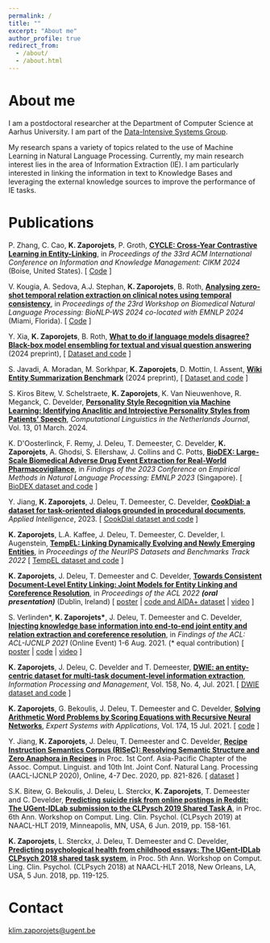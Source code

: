 ```yaml
---
permalink: /
title: ""
excerpt: "About me"
author_profile: true
redirect_from: 
  - /about/
  - /about.html
---
```


About me
======
<!--I am a Ph.D. student at the [Internet Technology and Data Science Lab (IDLab)](https://www.ugent.be/ea/idlab/en) at the [Ghent University](https://www.ugent.be/en). I am part of the [Text-to-Knowledge (T2K) Group](https://ugentt2k.github.io/). My supervisors are Prof. [Chris Develder](http://users.atlantis.ugent.be/cdvelder/index.html), Prof. [Thomas Demeester](https://tdmeeste.github.io/), and Prof. [Véronique Hoste](https://www.lt3.ugent.be/people/veronique-hoste/).--> 
<!--I am a postdoctoral researcher at the [Department of Computer Science](https://cs.au.dk/) 
at [Aarhus University](https://international.au.dk/). 
I am part of the [Data-Intensive Systems Group](https://cs.au.dk/research/data-intensive-systems).
I earned my PhD from Ghent University --> 
I am a postdoctoral researcher at the Department of Computer Science 
at Aarhus University. I am part of the [Data-Intensive Systems Group](https://cs.au.dk/research/data-intensive-systems).
<!--I earned my PhD from Ghent University working on--> 
<!--I am working with prof. [Chris Develder](http://users.atlantis.ugent.be/cdvelder/index.html) and 
prof. [Thomas Demeester](https://tdmeeste.github.io/).
, and Prof. [Véronique Hoste](https://www.lt3.ugent.be/people/veronique-hoste/).--> 

My research spans a variety of topics related to the use of Machine Learning in Natural Language Processing. Currently, my main research interest lies in the area of Information Extraction (IE). I am particularly interested in linking the information in text to Knowledge Bases and leveraging the external knowledge sources to improve the performance of IE tasks.
<!-- combining different sources of information (e.g., Knowledge Graphs, news articles, etc.) to improve the performance of IE tasks. 
My research spans a variety of topics related to the use of Machine Learning in Natural Language Processing. Currently, my main research interest lies in the area of Information Extraction (IE). I am particularly interested in combining different sources of information (e.g., Knowledge Graphs, news articles, etc.) to improve the performance of IE tasks.
-->

Publications
======

P. Zhang, C. Cao, <b>K. Zaporojets</b>, P. Groth, <b>[CYCLE: Cross-Year Contrastive Learning in Entity-Linking](https://doi.org/10.1145/3627673.3679702)</b>, in <i> Proceedings of the 33rd ACM International Conference on Information and Knowledge Management: CIKM 2024 </i> (Boise, United States). [ [Code](https://github.com/pengyu-zhang/CYCLE-Cross-Year-Contrastive-Learning-in-Entity-Linking) ]

V. Kougia, A. Sedova, A.J. Stephan, <b>K. Zaporojets</b>, B. Roth, <b>[Analysing zero-shot temporal relation extraction on clinical notes using temporal consistency](https://aclanthology.org/2024.bionlp-1.6/)</b>, in <i> Proceedings of the 23rd Workshop on Biomedical Natural Language Processing: BioNLP-WS 2024 co-located with EMNLP 2024 </i> (Miami, Florida). [ [Code](https://github.com/vasilikikou/consistent_bioTempRE) ]

Y. Xia, <b>K. Zaporojets</b>, B. Roth, <b>[What to do if language models disagree? Black-box model ensembling for textual and visual question answering](https://arxiv.org/pdf/2407.12841)</b> (2024 preprint), [ [Dataset and code](https://github.com/Yuuxii/Black-box-QA-Ensemling) ]

S. Javadi, A. Moradan, M. Sorkhpar, <b>K. Zaporojets</b>, D. Mottin, I. Assent, <b>[Wiki Entity Summarization Benchmark](https://arxiv.org/pdf/2406.08435)</b> (2024 preprint), [ [Dataset and code](https://github.com/msorkhpar/wiki-entity-summarization) ]

S. Kiros Bitew, V. Schelstraete, <b>K. Zaporojets</b>, K. Van Nieuwenhove, R. Meganck, C. Develder, <b>[Personality Style Recognition via Machine Learning: Identifying Anaclitic and Introjective Personality Styles from Patients’ Speech](https://www.clinjournal.org/clinj/article/view/169)</b>, <i>Computational Linguistics in the Netherlands Journal</i>, Vol. 13, 01 March. 2024.  

K. D'Oosterlinck, F. Remy, J. Deleu, T. Demeester, C. Develder, <b>K. Zaporojets</b>, A. Ghodsi, S. Ellershaw, J. Collins and C. Potts, <b>[BioDEX: Large-Scale Biomedical Adverse Drug Event Extraction for Real-World Pharmacovigilance](https://arxiv.org/pdf/2305.13395.pdf)</b>, in <i> Findings of the 2023 Conference on Empirical Methods in Natural Language Processing: EMNLP 2023 </i> (Singapore). [ [BioDEX dataset and code](https://github.com/KarelDO/BioDEX) ]

Y. Jiang, <b>K. Zaporojets</b>, J. Deleu, T. Demeester, C. Develder, <b>[CookDial: a dataset for task-oriented dialogs grounded in procedural documents](https://link.springer.com/article/10.1007/s10489-022-03692-0)</b>, <i>Applied Intelligence</i>, 2023. [ [CookDial dataset and code](https://github.com/YiweiJiang2015/CookDial) ]

<b>K. Zaporojets</b>, L.A. Kaffee, J. Deleu, T. Demeester, C. Develder, I. Augenstein, <b>[TempEL: Linking Dynamically Evolving and Newly Emerging Entities](https://openreview.net/pdf?id=vrnqr3PG4yB)</b>, in <i>Proceedings of the NeurIPS Datasets and Benchmarks Track 2022</i> [ [TempEL dataset and code](https://github.com/klimzaporojets/TempEL) ]

<b>K. Zaporojets</b>, J. Deleu, T. Demeester and C. Develder, <b>[Towards Consistent Document-Level Entity Linking: Joint Models for Entity Linking and Coreference Resolution](files/2022-ACL-consistent-el.pdf)</b>, in <i>Proceedings of the ACL 2022 <b>(oral presentation)</b></i> (Dublin, Ireland) [ [poster](files/2022-ACL-consistent-el-poster.pdf) \| [code and AIDA+ dataset](https://github.com/klimzaporojets/consistent-EL) \| [video](https://youtu.be/1evf6XZsSGo) ]

S. Verlinden\*, <b>K. Zaporojets\*</b>, J. Deleu, T. Demeester and C. Develder, <b>[Injecting knowledge base information into end-to-end joint entity and relation extraction and coreference resolution](files/2021-ACL-injecting-knowledge.pdf)</b>, in <i>Findings of the ACL: ACL-IJCNLP 2021</i> (Online Event) 1-6 Aug. 2021. (\* equal contribution) [ [poster](files/2021-ACL-injecting-knowledge-poster.pdf) \| [code](https://github.com/klimzaporojets/e2e-kb-ie)  \| [video](https://www.youtube.com/watch?v=BuNZUVWBQFE) ]

<b>K. Zaporojets</b>, J. Deleu, C. Develder and T. Demeester, <b>[DWIE: an entity-centric dataset for multi-task document-level information extraction](files/2021-IPM-DWIE.pdf)</b>, <i>Information Processing and Management</i>, Vol. 158, No. 4, Jul. 2021. [ [DWIE dataset and code](https://github.com/klimzaporojets/dwie) ]

<b>K. Zaporojets</b>, G. Bekoulis, J. Deleu, T. Demeester and C. Develder, <b>[Solving Arithmetic Word Problems by Scoring Equations with Recursive Neural Networks](files/2021-ESWA-MWP.pdf)</b>, <i>Expert Systems with Applications</i>, Vol. 174, 15 Jul. 2021. [ [code](https://github.com/klimzaporojets/arithmetic-word-problems) ]

Y. Jiang, <b>K. Zaporojets</b>, J. Deleu, T. Demeester and C. Develder, <b>[Recipe Instruction Semantics Corpus (RISeC): Resolving Semantic Structure and Zero Anaphora in Recipes](files/2020-AACL-recipe.pdf)</b> in Proc. 1st Conf. Asia-Pacific Chapter of the Assoc. Comput. Linguist. and 10th Int. Joint Conf. Natural Lang. Processing (AACL-IJCNLP 2020), Online, 4-7 Dec. 2020, pp. 821-826. [ [dataset](https://github.com/YiweiJiang2015/RISeC) ]

S.K. Bitew, G. Bekoulis, J. Deleu, L. Sterckx, <b>K. Zaporojets</b>, T. Demeester and C. Develder, <b>[Predicting suicide risk from online postings in Reddit: The UGent-IDLab submission to the CLPysch 2019 Shared Task A](files/2019-CLPsych-suicide-risk.pdf)</b>, in Proc. 6th Ann. Workshop on Comput. Ling. Clin. Psychol. (CLPsych 2019) at NAACL-HLT 2019, Minneapolis, MN, USA, 6 Jun. 2019, pp. 158-161.

<b>K. Zaporojets</b>, L. Sterckx, J. Deleu, T. Demeester and C. Develder, <b>[Predicting psychological health from childhood essays: The UGent-IDLab CLPsych 2018 shared task system](files/2018-CLPsych-psychological-health.pdf)</b>, in Proc. 5th Ann. Workshop on Comput. Ling. Clin. Psychol. (CLPsych 2018) at NAACL-HLT 2018, New Orleans, LA, USA, 5 Jun. 2018, pp. 119-125.

Contact
======
<klim.zaporojets@ugent.be>